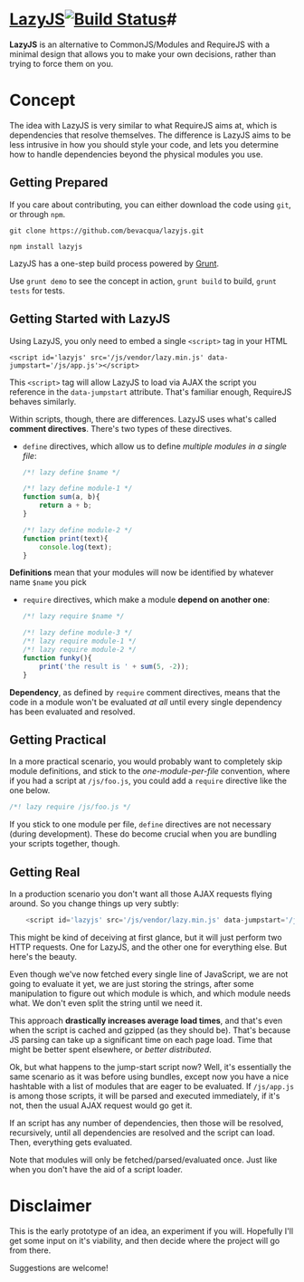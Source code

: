 # [LazyJS](http://bevacqua.github.io/lazyjs)[![Build Status](https://travis-ci.org/bevacqua/lazyjs.png?branch=master)](https://travis-ci.org/bevacqua/lazyjs)#

**LazyJS** is an alternative to CommonJS/Modules and RequireJS with a minimal design that allows you to make your own decisions, rather than trying to force them on you.

# Concept #

The idea with LazyJS is very similar to what RequireJS aims at, which is dependencies that resolve themselves. The difference is LazyJS aims to be less intrusive in how you should style your code, and lets you determine how to handle dependencies beyond the physical modules you use.

## Getting Prepared ##

If you care about contributing, you can either download the code using `git`, or through `npm`.

    git clone https://github.com/bevacqua/lazyjs.git
    
    npm install lazyjs
    
LazyJS has a one-step build process powered by [Grunt](http://gruntjs.com/).

Use `grunt demo` to see the concept in action, `grunt build` to build, `grunt tests` for tests.

## Getting Started with LazyJS ##

Using LazyJS, you only need to embed a single `<script>` tag in your HTML

    <script id='lazyjs' src='/js/vendor/lazy.min.js' data-jumpstart='/js/app.js'></script>

This `<script>` tag will allow LazyJS to load via AJAX the script you reference in the `data-jumpstart` attribute. That's familiar enough, RequireJS behaves similarly.

Within scripts, though, there are differences. LazyJS uses what's called **comment directives**. There's two types of these directives.

    
- `define` directives, which allow us to define _multiple modules in a single file_:

    ```js
    /*! lazy define $name */
    ```

    ```js
    /*! lazy define module-1 */
    function sum(a, b){
        return a + b;
    }

    /*! lazy define module-2 */
    function print(text){
        console.log(text);
    }
    ```

**Definitions** mean that your modules will now be identified by whatever name `$name` you pick
    
- `require` directives, which make a module **depend on another one**:

    ```js
    /*! lazy require $name */
    ```

    ```js
    /*! lazy define module-3 */
    /*! lazy require module-1 */
    /*! lazy require module-2 */
    function funky(){
        print('the result is ' + sum(5, -2));
    }
    ```

**Dependency**, as defined by `require` comment directives, means that the code in a module won't be evaluated _at all_ until every single dependency has been evaluated and resolved.

## Getting Practical ##

In a more practical scenario, you would probably want to completely skip module definitions, and stick to the _one-module-per-file_ convention, where if you had a script at `/js/foo.js`, you could add a `require` directive like the one below.

```js
/*! lazy require /js/foo.js */
```

If you stick to one module per file, `define` directives are not necessary (during development). These do become crucial when you are bundling your scripts together, though.

## Getting Real ##

In a production scenario you don't want all those AJAX requests flying around. So you change things up very subtly:

```js
    <script id='lazyjs' src='/js/vendor/lazy.min.js' data-jumpstart='/js/app.js' data-bundle='js/all.js'></script>
```

This might be kind of deceiving at first glance, but it will just perform two HTTP requests. One for LazyJS, and the other one for everything else. But here's the beauty.

Even though we've now fetched every single line of JavaScript, we are not going to evaluate it yet, we are just storing the strings, after some manipulation to figure out which module is which, and which module needs what. We don't even split the string until we need it.

This approach **drastically increases average load times**, and that's even when the script is cached and gzipped (as they should be). That's because JS parsing can take up a significant time on each page load. Time that might be better spent elsewhere, or _better distributed_.

Ok, but what happens to the jump-start script now? Well, it's essentially the same scenario as it was before using bundles, except now you have a nice hashtable with a list of modules that are eager to be evaluated. If `/js/app.js` is among those scripts, it will be parsed and executed immediately, if it's not, then the usual AJAX request would go get it.

If an script has any number of dependencies, then those will be resolved, recursively, until all dependencies are resolved and the script can load. Then, everything gets evaluated.

Note that modules will only be fetched/parsed/evaluated once. Just like when you don't have the aid of a script loader.

# Disclaimer #

This is the early prototype of an idea, an experiment if you will. Hopefully I'll get some input on it's viability, and then decide where the project will go from there.

Suggestions are welcome!

